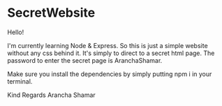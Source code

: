 # SecretWebsite

Hello!

I'm currently learning Node & Express. So this is just a simple website without any css behind it. It's simply to direct to a secret html page.
The password to enter the secret page is AranchaShamar.

Make sure you install the dependencies by simply putting npm i in your terminal.


Kind Regards
Arancha Shamar